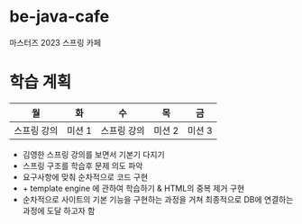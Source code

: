 # be-java-cafe

마스터즈 2023 스프링 카페

# 학습 계획

| 월      | 화    | 수      | 목    | 금    |
|--------|------|--------|------|------|
| 스프링 강의 | 미션 1 | 스프링 강의 | 미션 2 | 미션 3 |

- 김영한 스프링 강의를 보면서 기본기 다지기
- 스프링 구조를 학습후 문제 의도 파악
- 요구사항에 맞춰 순차적으로 코드 구현
- \+ template engine 에 관하여 학습하기 & HTML의 중복 제거 구현
- 순차적으로 사이트의 기본 기능을 구현하는 과정을 거쳐 최종적으로 DB에 연결하는 과정에 도달 하고자 함

